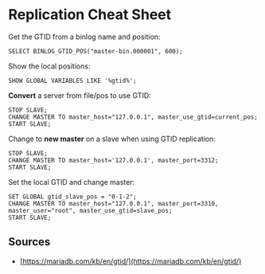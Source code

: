 # Replication Cheat Sheet

Get the GTID from a binlog name and position:

    SELECT BINLOG_GTID_POS("master-bin.000001", 600);

Show the local positions:

    SHOW GLOBAL VARIABLES LIKE '%gtid%';

**Convert** a server from file/pos to use GTID:

    STOP SLAVE;
    CHANGE MASTER TO master_host="127.0.0.1", master_use_gtid=current_pos;
    START SLAVE;

Change to **new master** on a slave when using GTID replication:
  
    STOP SLAVE;
    CHANGE MASTER TO master_host='127.0.0.1', master_port=3312;
    START SLAVE;

Set the local GTID and change master:

    SET GLOBAL gtid_slave_pos = "0-1-2";
    CHANGE MASTER TO master_host="127.0.0.1", master_port=3310, master_user="root", master_use_gtid=slave_pos;
    START SLAVE;

## Sources

* [https://mariadb.com/kb/en/gtid/](https://mariadb.com/kb/en/gtid/)
